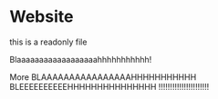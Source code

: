 # Website

this is a readonly file

Blaaaaaaaaaaaaaaaaaahhhhhhhhhhh!

More BLAAAAAAAAAAAAAAAAHHHHHHHHHHH BLEEEEEEEEEEHHHHHHHHHHHHHHH !!!!!!!!!!!!!!!!!!!!!!
